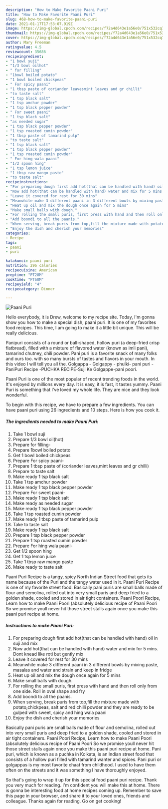 ```yaml
---
description: "How to Make Favorite Paani Puri"
title: "How to Make Favorite Paani Puri"
slug: 468-how-to-make-favorite-paani-puri
date: 2021-01-17T17:53:07.919Z
image: https://img-global.cpcdn.com/recipes/f72a4d643e1a56e0/751x532cq70/paani-puri-recipe-main-photo.jpg
thumbnail: https://img-global.cpcdn.com/recipes/f72a4d643e1a56e0/751x532cq70/paani-puri-recipe-main-photo.jpg
cover: https://img-global.cpcdn.com/recipes/f72a4d643e1a56e0/751x532cq70/paani-puri-recipe-main-photo.jpg
author: Mary Freeman
ratingvalue: 4.5
reviewcount: 35686
recipeingredient:
- "1 bowl suji"
- "1/3 bowl oilhot"
- " for filling"
- "1bowl boiled potato"
- "1 bowl boiled chickpeas"
- " For spicy paani"
- "1 tbsp paste of coriander leavesmint leaves and gr chilli"
- "to taste salt"
- "1 tsp black salt"
- "1 tsp amchur powder"
- "1 tsp black pepper powder"
- " For sweet paani"
- "1 tsp black salt"
- "as needed sugar"
- "1 tsp black pepper powder"
- "1 tsp roasted cumin powder"
- "1 tbsp paste of tamarind pulp"
- "to taste salt"
- "1 tsp black salt"
- "1 tsp black pepper powder"
- "1 tsp roasted cumin powder"
- " For hing wala paani"
- "1/2 spoon hing"
- "1 tsp lemon juice"
- "1 tbsp raw mango paste"
- "to taste salt"
recipeinstructions:
- "For preparing dough first add hot(that can be handled with hand) oil in suji and mix"
- "Now add hot(that can be handled with hand) water and mix for 5 mins. Dont knead like roti but gently mix"
- "Leave it covered for rest for 30 mins"
- "Meanwhile make 3 different paani in 3 different bowls by mixing paste, masalas and water and strain and keep in fridge"
- "Heat up oil and mix the dough once again for 5 mins"
- "Make small balls with dough."
- "For rolling the small puris, first press with hand and then roll only from one side. Roll in oval shape and fry"
- "Add boondi to all the paanis."
- "When serving, break puris from top,fill the mixture made with potato,chickpeas, salt and red chilli powder and they are ready to be gulped with sweet, spicy and hing wala paani"
- "Enjoy the dish and cherish your memories"
categories:
- Recipe
tags:
- paani
- puri

katakunci: paani puri 
nutrition: 296 calories
recipecuisine: American
preptime: "PT28M"
cooktime: "PT60M"
recipeyield: "4"
recipecategory: Dinner

---
```



![Paani Puri](https://img-global.cpcdn.com/recipes/f72a4d643e1a56e0/751x532cq70/paani-puri-recipe-main-photo.jpg)

Hello everybody, it is Drew, welcome to my recipe site. Today, I'm gonna show you how to make a special dish, paani puri. It is one of my favorites food recipes. This time, I am going to make it a little bit unique. This will be really delicious.

Panipuri consists of a round or ball-shaped, hollow puri (a deep-fried crisp flatbread), filled with a mixture of flavored water (known as imli pani), tamarind chutney, chili powder. Pani puri is a favorite snack of many folks and ours too. with so many bursts of tastes and flavors in your mouth. In this video I will tell you all the. Golgappa - Golgappy - phulki- pani puri - PaniPuri Recipe -PUCHKA RECIPE-Suji Ke Golgappe-pani poori.

Paani Puri is one of the most popular of recent trending foods in the world. It's enjoyed by millions every day. It is easy, it is fast, it tastes yummy. Paani Puri is something that I've loved my whole life. They are nice and they look wonderful.


To begin with this recipe, we have to prepare a few ingredients. You can have paani puri using 26 ingredients and 10 steps. Here is how you cook it.

<!--inarticleads1-->

##### The ingredients needed to make Paani Puri:

1. Take 1 bowl suji
1. Prepare 1/3 bowl oil(hot)
1. Prepare  for filling-
1. Prepare 1bowl boiled potato
1. Get 1 bowl boiled chickpeas
1. Prepare  For spicy paani-
1. Prepare 1 tbsp paste of (coriander leaves,mint leaves and gr chilli)
1. Prepare to taste salt
1. Make ready 1 tsp black salt
1. Take 1 tsp amchur powder
1. Make ready 1 tsp black pepper powder
1. Prepare  For sweet paani-
1. Make ready 1 tsp black salt
1. Make ready as needed sugar
1. Make ready 1 tsp black pepper powder
1. Take 1 tsp roasted cumin powder
1. Make ready 1 tbsp paste of tamarind pulp
1. Take to taste salt
1. Make ready 1 tsp black salt
1. Prepare 1 tsp black pepper powder
1. Prepare 1 tsp roasted cumin powder
1. Prepare  For hing wala paani-
1. Get 1/2 spoon hing
1. Get 1 tsp lemon juice
1. Take 1 tbsp raw mango paste
1. Make ready to taste salt


Paani Puri Recipe is a tangy, spicy North Indian Street food that gets its name because of the Puri and the tangy water used in it. Paani Puri Recipe is one of my favorite street food. Basically pani puris are small balls made of flour and semolina, rolled out into very small puris and deep fried to a golden shade, cooled and stored in air tight containers. Paani Poori Recipe, Learn how to make Paani Poori (absolutely delicious recipe of Paani Poori So we promise youll never hit those street stalls again once you make this paani puri recipe at home. 

<!--inarticleads2-->

##### Instructions to make Paani Puri:

1. For preparing dough first add hot(that can be handled with hand) oil in suji and mix
1. Now add hot(that can be handled with hand) water and mix for 5 mins. Dont knead like roti but gently mix
1. Leave it covered for rest for 30 mins
1. Meanwhile make 3 different paani in 3 different bowls by mixing paste, masalas and water and strain and keep in fridge
1. Heat up oil and mix the dough once again for 5 mins
1. Make small balls with dough.
1. For rolling the small puris, first press with hand and then roll only from one side. Roll in oval shape and fry
1. Add boondi to all the paanis.
1. When serving, break puris from top,fill the mixture made with potato,chickpeas, salt and red chilli powder and they are ready to be gulped with sweet, spicy and hing wala paani
1. Enjoy the dish and cherish your memories


Basically pani puris are small balls made of flour and semolina, rolled out into very small puris and deep fried to a golden shade, cooled and stored in air tight containers. Paani Poori Recipe, Learn how to make Paani Poori (absolutely delicious recipe of Paani Poori So we promise youll never hit those street stalls again once you make this paani puri recipe at home. Pani puri, which is known as a puchka in Kolkata, is an Indian street food that consists of a hollow puri filled with tamarind wanter and spices. Pani puri or golgappas is my most favorite chaat from childhood. I used to have them often on the streets and it was something I have thoroughly enjoyed. 

So that's going to wrap it up for this special food paani puri recipe. Thank you very much for reading. I'm confident you will make this at home. There is gonna be interesting food at home recipes coming up. Remember to save this page in your browser, and share it to your loved ones, friends and colleague. Thanks again for reading. Go on get cooking!
